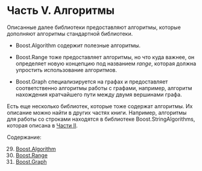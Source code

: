 # Часть V. Алгоритмы
Описанные далее библиотеки предоставляют алгоритмы, которые дополняют алгоритмы стандартной библиотеки.

* Boost.Algorithm содержит полезные алгоритмы.

* Boost.Range тоже предоставляет алгоритмы, но что куда важнее, он определяет новую концепцию под названием *range*, которая должна упростить использование алгоритмов.

* Boost.Graph специализируется на графах и предоставляет соответственно алгоритмы работы с графами, например, алгоритм нахождения кратчайшего пути между двумя вершинами графа.

Есть еще несколько библиотек, которые тоже содержат алгоритмы. Их описание можно найти в других частях книги. Например, алгоритмы для работы со строками находятся в библиотеке Boost.StringAlgorithms, которая описана в [Части II](https://theboostcpplibraries.com/string-handling).

Содержание:

29. [Boost.Algorithm](./Boost_Algorithm.md)
30. [Boost.Range](./Boost_Range.md)
31. [Boost.Graph](./Boost_Graph.md)
